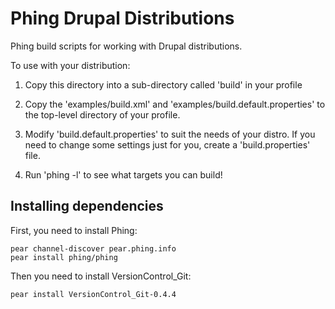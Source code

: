 Phing Drupal Distributions
==========================

Phing build scripts for working with Drupal distributions.

To use with your distribution:

1. Copy this directory into a sub-directory called 'build' in your profile

2. Copy the 'examples/build.xml' and 'examples/build.default.properties' to the
   top-level directory of your profile.

3. Modify 'build.default.properties' to suit the needs of your distro. If you
   need to change some settings just for you, create a 'build.properties' file.

4. Run 'phing -l' to see what targets you can build!

Installing dependencies
-----------------------

First, you need to install Phing:

    pear channel-discover pear.phing.info
    pear install phing/phing

Then you need to install VersionControl_Git:

    pear install VersionControl_Git-0.4.4

